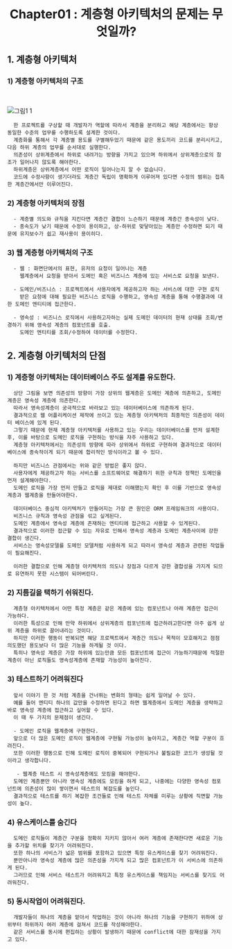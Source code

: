 <div align="center">
  <h1>Chapter01 : 계층형 아키텍처의 문제는 무엇일까?</h1>
</div>

## 1. 계층형 아키텍처
### 1) 계층형 아키텍처의 구조
  <br>

  ![그림1 1](https://user-images.githubusercontent.com/26564996/167225498-0c8dda9d-06e5-423e-a786-b53ec46e7a9b.png)
  <br>

      한 프로젝트를 구상할 때 개발자가 역할에 따라서 계층을 분리하고 해당 계층에서는 항상 동일한 수준의 업무를 수행하도록 설계한 것이다.
      계층화를 통해서 각 계층별 용도를 구별해두었기 때문에 같은 용도끼리 코드를 분리시키고, 다음 하위 계층의 업무를 순서대로 실행한다.
      의존성이 상위계층에서 하위로 내려가는 방향을 가지고 있으며 하위에서 상위계층으로의 참조가 일어나지 않도록 해야한다.
      하위계층은 상위계층에서 어떤 로직이 일어나는지 알 수 없습니다.
      코드에 수정사항이 생기더라도 계층간 독립이 명확하게 이루어져 있다면 수정의 범위는 접촉한 계층간에서만 이루어진다.

### 2) 계층형 아키텍처의 장점
      - 계층별 의도와 규칙을 지킨다면 계층간 결합이 느슨하기 때문에 계층간 종속성이 낮다.
      - 종속도가 낮기 때문에 수정이 용이하고, 상-하위로 맞닿아있는 계층만 수정하면 되기 때문에 유지보수가 쉽고 재사용이 용이히다.

### 3) 웹 계층형 아키텍처의 구조

      - 웹 : 화면단에서의 표현, 유저의 요청이 일어나는 계층
        웹계층에서 요청을 받아서 도메인 혹은 비즈니스 계층에 있는 서비스로 요청을 보낸다.

      - 도메인/비즈니스 : 프로젝트에서 사용자에게 제공하고자 하는 서비스에 대한 구현 로직
        받은 요청에 대해 필요한 비즈니스 로직을 수행하고, 영속성 계층을 통해 수행결과에 대한 도메인 엔티티에 접근한다.

      - 영속성 : 비즈니스 로직에서 사용하고자하는 실제 도메인 데이터의 현재 상태를 조회/변경하기 위해 영속성 계층의 컴포넌트를 호출.
        도메인 엔티티를 조회/수정하여 데이터를 수정한다.


## 2. 계층형 아키텍처의 단점
### 1) 계층형 아키텍처는 데이터베이스 주도 설계를 유도한다.
      상단 그림을 보면 의존성의 방향이 가장 상위의 웹계층은 도메인 계층에 의존하고, 도메인계층은 영속성 계층에 의존한다.
      따라서 영속성계층이 궁극적으로 바라보고 있는 데이터베이스에 의존하게 된다.
      결과적으로 웹 어플리케이션 제작에 쓰이고 있는 계층형 아키텍처의 최종적인 의존성이 데이터 베이스에 있게 된다.
      그렇기 때문에 현재 계층형 아키텍처를 사용하고 있는 우리는 데이터베이스를 먼저 설계한 후, 이를 바탕으로 도메인 로직을 구현하는 방식을 자주 사용하고 있다.
      계층형 아키텍처에서는 의존성의 방향에 따라 상위에서 하위로 구현하여 결과적으로 데이터베이스에 종속적이게 되기 때문에 합리적인 방식이라고 볼 수 있다.

      하지만 비즈니스 관점에서는 위와 같은 방법은 좋지 않다.
      사용자에게 제공하고자 하는 서비스를 소프트웨어로 해결하기 위한 규칙과 정책인 도메인을 먼저 설계해야한다.
      도메인 로직을 가장 먼저 만들고 로직을 제대로 이해했는지 확인 후 이를 기반으로 영속성 계층과 웹계층을 만들어야한다.

      데이터베이스 중심적 아키텍처가 만들어지는 가장 큰 원인은 ORM 프레임워크의 사용이다.
      비즈니스 규칙과 영속성 관점을 섞고 싶게된다.
      도메인 계층에서 영속성 계층에 존재하는 엔티티에 접근하고 사용할 수 있게된다.
      결과적으로 이러한 접근할 수 있는 자유로 인해서 영속성 계층과 도메인 계층사이에 강한 결합이 생긴다.
      서비스는 영속성모델를 도메인 모델처럼 사용하게 되고 따라서 영속성 계층과 관련된 작업들이 필요해진다.
      
      이러한 결합으로 인해 계층형 아키텍처의 의도나 장점과 다르게 강한 결합성을 가지게 되므로 유연하지 못한 시스템이 되어버린다.

### 2) 지름길을 택하기 쉬워진다.
      계층형 아키텍처에서 어떤 특정 계층은 같은 계층에 있는 컴포넌트나 아래 계층만 접근이 가능하다.
      이러한 특성으로 인해 만약 하위에서 상위계층의 컴포넌트에 접근하려고한다면 아주 쉽게 상위 계층을 하위로 끌어내리는 것이다.
      하지만 이러한 행동이 반복되면 해당 프로젝트에서 계층간 의도나 목적이 모호해지고 점점 의도했던 용도보다 더 많은 기능을 하게될 것 이다.
      특히나 영속성 계층은 가장 하위에 있는만큼 모든 컴포넌트에 접근이 가능하기때문에 적절한 계층이 아닌 로직들도 영속성계층에 존재할 가능성이 높아진다.

### 3) 테스트하기 어려워진다
      앞서 이야기 한 것 처럼 계층을 건너뛰는 변화의 형태는 쉽게 일어날 수 있다.
      예를 들어 엔티티 하나의 값만을 수정하면 된다고 하면 웹계층에서 도메인 계층을 생략하고 바로 영속성 계층에 접근하고 싶어할 수 있다.
      이 때 두 가지의 문제점이 생긴다.

      - 도메인 로직을 웹계층에 구현한다.
      앞으로 더 많은 도메인 로직이 웹계층에 구현될 가능성이 높아지고, 계층간 역할 구분이 흐려진다.
      또한 이러한 행동으로 인해 도메인 로직이 중복되어 구현되거나 불필요한 코드가 생성될 것이라고 생각합니다.

       - 웹계층 테스트 시 영속성계층에도 모킹을 해야한다.
      도메인 계층뿐만 아니라 영속성 계층에도 모킹을 하게 되고, 나중에는 다양한 영속성 컴포넌트에 의존성이 많이 쌓이면서 테스트의 복잡도를 높인다.
      결과적으로 테스트를 하기 복잡한 조건들로 인해 테스트 자체를 미루는 상황에 직면할 가능성이 높다.

### 4) 유스케이스를 숨긴다
      도메인 로직들이 계층간 구분을 정확히 지키지 않아서 여러 계층에 존재한다면 새로운 기능을 추가할 위치를 찾기가 어려워진다.
      또한 하나의 서비스가 넓은 범위를 포함하고 있으면 특정 유스케이스를 찾기 어려워진다.
      뿐만아니라 영속성 계층에 많은 의존성을 가지게 되고 많은 컴포넌트가 이 서비스에 의존하게 된다.
      그러므로 인해 서비스 테스트가 어려워지고 특정 유스케이스를 책임지는 서비스를 찾기도 어려워진다.

### 5) 동시작업이 어려워진다.
      개발자들이 하나의 계층을 맡아서 작업하는 것이 아니라 하나의 기능을 구현하기 위하여 상위부터 하위까지 여러 계층에 걸쳐서 코드를 작성해야한다.
      같은 서비스를 동시에 편집하는 상황이 발생하기 때문에 conflict에 대한 잠재성을 가지고 있다.

